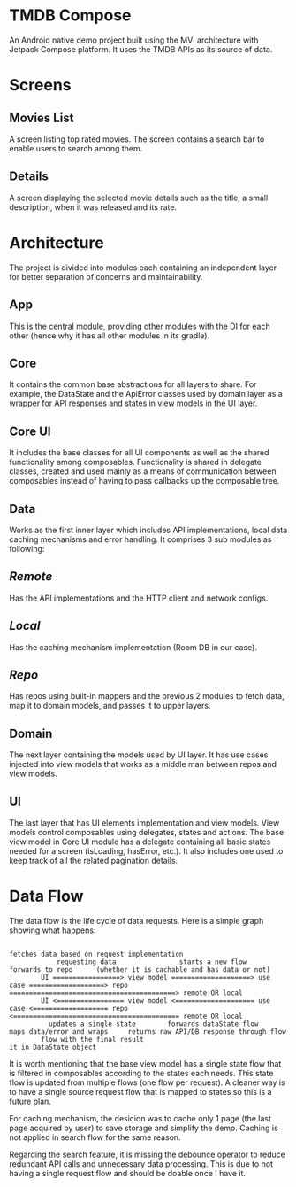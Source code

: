 TMDB Compose
========

An Android native demo project built using the MVI architecture with Jetpack Compose platform. It uses the TMDB APIs as its source of data.

Screens
========

Movies List
--------

A screen listing top rated movies. The screen contains a search bar to enable users to search among them.

Details
--------

A screen displaying the selected movie details such as the title, a small description, when it was released and its rate.

Architecture
========

The project is divided into modules each containing an independent layer for better separation of concerns and maintainability.

App
--------

This is the central module, providing other modules with the DI for each other (hence why it has all other modules in its gradle).

Core
--------

It contains the common base abstractions for all layers to share. For example, the DataState and the ApiError classes used by domain layer as a wrapper for API responses and states in view models in the UI layer.

Core UI
--------

It includes the base classes for all UI components as well as the shared functionality among composables. Functionality is shared in delegate classes, created and used mainly as a means of communication between composables instead of having to pass callbacks up the composable tree.

Data
-------

Works as the first inner layer which includes API implementations, local data caching mechanisms and error handling. It comprises 3 sub modules as following:

_Remote_
-------

Has the API implementations and the HTTP client and network configs.

_Local_
-------

Has the caching mechanism implementation (Room DB in our case).

_Repo_
------

Has repos using built-in mappers and the previous 2 modules to fetch data, map it to domain models, and passes it to upper layers.

Domain
------

The next layer containing the models used by UI layer. It has use cases injected into view models that works as a middle man between repos and view models.

UI
------

The last layer that has UI elements implementation and view models. View models control composables using delegates, states and actions. The base view model in Core UI module has a delegate containing all basic states needed for a screen (isLoading, hasError, etc.). It also includes one used to keep track of all the related pagination details.

Data Flow
======

The data flow is the life cycle of data requests. Here is a simple graph showing what happens:
                                                                                                            
                                                                                                    fetches data based on request implementation
                requesting data                starts a new flow              forwards to repo      (whether it is cachable and has data or not)
            UI =================> view model ====================> use case ===================> repo ==========================================> remote OR local
            UI <================= view model <==================== use case <=================== repo <========================================== remote OR local
              updates a single state        forwards dataState flow       maps data/error and wraps     returns raw API/DB response through flow
            flow with the final result                                     it in DataState object

It is worth mentioning that the base view model has a single state flow that is filtered in composables according to the states each needs. This state flow is updated from multiple flows (one flow per request). A cleaner way is to have a single source request flow that is mapped to states so this is a future plan.

For caching mechanism, the desicion was to cache only 1 page (the last page acquired by user) to save storage and simplify the demo. Caching is not applied in search flow for the same reason.

Regarding the search feature, it is missing the debounce operator to reduce redundant API calls and unnecessary data processing. This is due to not having a single request flow and should be doable once I have it.
